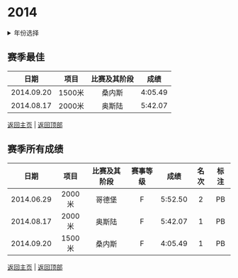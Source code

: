 # 2014

<details>
<summary>年份选择</summary>

- [2024](./2024.md)

- [2023](./2023.md)

- [2022](./2022.md)

- [2021](./2021.md)

- [2020](./2020.md)

- [2019](./2019.md)

- [2018](./2018.md)

- [2019](./2019.md)

- [2018](./2018.md)

- [2017](./2017.md)

- [2016](./2016.md)

- [2015](./2015.md)

- [2014](./2014.md)

</details>

## 赛季最佳

|    日期    |  项目  | 比赛及其阶段 |  成绩   |
| :--------: | :----: | :----------: | :-----: |
| 2014.09.20 | 1500米 |    桑内斯    | 4:05.49 |
| 2014.08.17 | 2000米 |    奥斯陆    | 5:42.07 |

[返回主页](../Profile.md) | [返回顶部](#2014)

## 赛季所有成绩

|    日期    |  项目  | 比赛及其阶段 | 赛事等级 |  成绩   | 名次 | 标注 |
| :--------: | :----: | :----------: | :------: | :-----: | :--: | :--: |
| 2014.06.29 | 2000米 |    哥德堡    |    F     | 5:52.50 |  2   |  PB  |
| 2014.08.17 | 2000米 |    奥斯陆    |    F     | 5:42.07 |  1   |  PB  |
| 2014.09.20 | 1500米 |    桑内斯    |    F     | 4:05.49 |  1   |  PB  |

[返回主页](../Profile.md) | [返回顶部](#2014)

